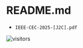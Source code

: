 # README.md

* `IEEE-CEC-2025-[J2C].pdf`



![visitors](https://visitor-badge.laobi.icu/badge?page_id=Evolutionary-Intelligence.pypop)
